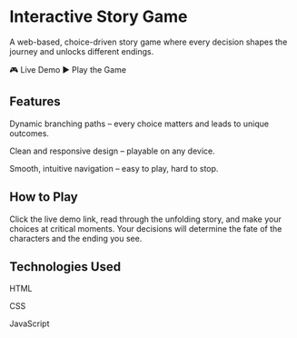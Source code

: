 # Interactive Story Game
A web-based, choice-driven story game where every decision shapes the journey and unlocks different endings.

🎮 Live Demo
▶ Play the Game

##  Features
Dynamic branching paths – every choice matters and leads to unique outcomes.

Clean and responsive design – playable on any device.

Smooth, intuitive navigation – easy to play, hard to stop.

## How to Play
Click the live demo link, read through the unfolding story, and make your choices at critical moments.
Your decisions will determine the fate of the characters and the ending you see.

## Technologies Used
HTML

CSS

JavaScript
